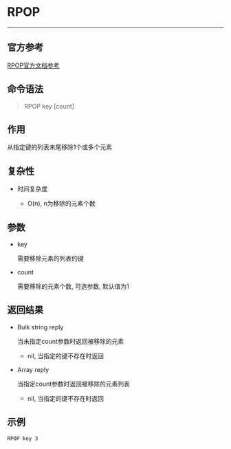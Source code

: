 # RPOP

---

## 官方参考

[RPOP官方文档参考](https://redis.io/commands/RPOP/)

## 命令语法

> RPOP key [count] 

## 作用

从指定键的列表末尾移除1个或多个元素

## 复杂性

- 时间复杂度

  - O(n), n为移除的元素个数

## 参数

- key

    需要移除元素的列表的键

- count

    需要移除的元素个数, 可选参数, 默认值为1

## 返回结果

- Bulk string reply

    当未指定count参数时返回被移除的元素
    
    - nil, 当指定的键不存在时返回

- Array reply

    当指定count参数时返回被移除的元素列表

    - nil, 当指定的键不存在时返回

## 示例

```bash
RPOP key 3
```